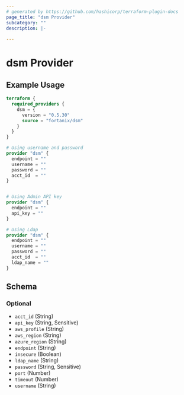 ```yaml
---
# generated by https://github.com/hashicorp/terraform-plugin-docs
page_title: "dsm Provider"
subcategory: ""
description: |-
  
---
```


# dsm Provider



## Example Usage

```terraform
terraform {
  required_providers {
    dsm = {
      version = "0.5.30"
      source = "fortanix/dsm"
    }
  }
}

# Using username and password
provider "dsm" {
  endpoint = ""
  username = ""
  password = ""
  acct_id  = ""
}


# Using Admin API key
provider "dsm" {
  endpoint = ""
  api_key = ""
}

# Using Ldap
provider "dsm" {
  endpoint = ""
  username = ""
  password = ""
  acct_id  = ""
  ldap_name = ""
}
```

<!-- schema generated by tfplugindocs -->
## Schema

### Optional

- `acct_id` (String)
- `api_key` (String, Sensitive)
- `aws_profile` (String)
- `aws_region` (String)
- `azure_region` (String)
- `endpoint` (String)
- `insecure` (Boolean)
- `ldap_name` (String)
- `password` (String, Sensitive)
- `port` (Number)
- `timeout` (Number)
- `username` (String)
